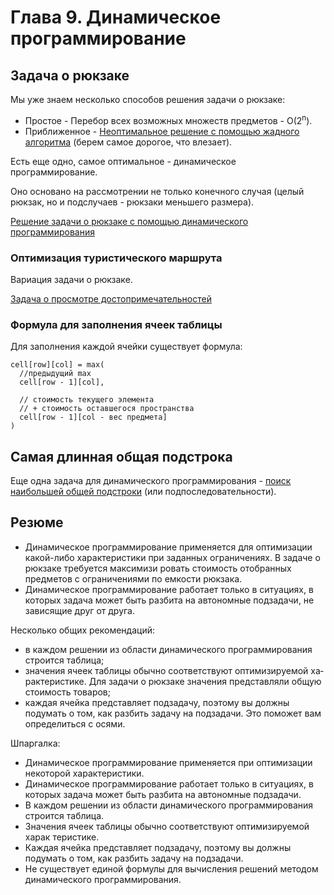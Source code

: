 # Глава 9. Динамическое программирование

## Задача о рюкзаке

Мы уже знаем несколько способов решения задачи о рюкзаке:

* Простое - Перебор всех возможных множеств предметов - O(2<sup>n</sup>).
* Приближенное - [Неоптимальное решение с помощью жадного алгоритма](../Chapter-8/knapsack) (берем самое дорогое, что влезает).

Есть еще одно, самое оптимальное - динамическое программирование.

Оно основано на рассмотрении не только конечного случая (целый рюкзак, но и подслучаев - рюкзаки меньшего размера).

[Решение задачи о рюкзаке с помощью динамического программирования](./knapsack)

### Оптимизация туристического маршрута

Вариация задачи о рюкзаке.

[Задача о просмотре достопримечательностей](./places)

### Формула для заполнения ячеек таблицы

Для заполнения каждой ячейки существует формула:

```
cell[row][col] = max(
  //предыдущий max
  cell[row - 1][col],

  // стоимость текущего элемента
  // + стоимость оставшегося пространства
  cell[row - 1][col - вес предмета]
)
```

## Самая длинная общая подстрока

Еще одна задача для динамического программирования - [поиск наибольшей общей подстроки](./subsequence) (или подпоследовательности).

## Резюме

* Динамическое программирование применяется для оптимизации какой-либо характеристики при заданных ограничениях. В задаче о рюкзаке требуется максимизи­ ровать стоимость отобранных предметов с ограничениями по емкости рюкзака.
* Динамическое программирование работает только в ситуациях, в кото­рых задача может быть разбита на автономные подзадачи, не зависящие друг от друга.

Несколько общих рекомендаций:

* в каждом решении из области динамического программирования стро­ится таблица;
* значения ячеек таблицы обычно соответствуют оптимизируемой ха­рактеристике. Для задачи о рюкзаке значения представляли общую стоимость товаров;
* каждая ячейка представляет подзадачу, поэтому вы должны подумать о том, как разбить задачу на подзадачи. Это поможет вам определиться с осями.

Шпаргалка:

* Динамическое программирование применяется при оптимизации не­которой характеристики.
* Динамическое программирование работает только в ситуациях, в кото­рых задача может быть разбита на автономные подзадачи.
* В каждом решении из области динамического программирования стро­ится таблица.
* Значения ячеек таблицы обычно соответствуют оптимизируемой харак­ теристике.
* Каждая ячейка представляет подзадачу, поэтому вы должны подумать о том, как разбить задачу на подзадачи.
* Не существует единой формулы для вычисления решений методом ди­намического программирования.
